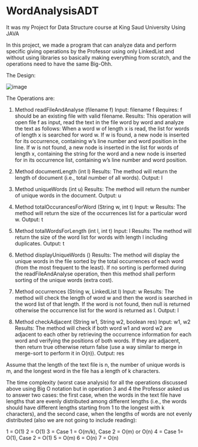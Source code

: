 # WordAnalysisADT
It was my Project for Data Structure course at King Saud University Using JAVA

In this project, we made a program that can analyze data and perform specific giving operations by the Professor using only LinkedList and without using libraries so basically making everything from scratch, and the operations need to have the same Big-Ohh. 

The Design:

  ![image](https://user-images.githubusercontent.com/72312883/204817266-35dec432-a9da-4c36-97a5-85731ac71598.png)




The Operations are:
  1. Method readFileAndAnalyse (filename f)
    Input: filename f
    Requires: f should be an existing file with valid filename.
    Results: This operation will open file f as input, read the text in the file word
    by word and analyze the text as follows: When a word w of length x is read,
    the list for words of length x is searched for word w. If w is found, a new node
    is inserted for its occurrence, containing w’s line number and word position in
    the line. If w is not found, a new node is inserted in the list for words of length
    x, containing the string for the word and a new node is inserted for in its
    occurrence list, containing w’s line number and word position.
  
  2. Method documentLength (int l)
    Results: The method will return the length of document (i.e., total number of
    all words).
    Output: l
  
  3. Method uniqueWords (int u)
    Results: The method will return the number of unique words in the document.
    Output: u
    
  4. Method totalOccurancesForWord (String w, int t)
    Input: w
    Results: The method will return the size of the occurrences list for a particular
    word w.
    Output: t
    
  5. Method totalWordsForLength (int l, int t)
    Input: l
    Results: The method will return the size of the word list for words with length
    l including duplicates.
    Output: t
    
  6. Method displayUniqueWords ()
    Results: The method will display the unique words in the file sorted by the
    total occurrences of each word (from the most frequent to the least). If no
    sorting is performed during the readFileAndAnalyse operation, then this
    method shall perform sorting of the unique words (extra cost).
    
  7. Method occurrences (String w, LinkedList<WordOccurence> l)
    Input: w
    Results: The method will check the length of word w and then the word is
    searched in the word list of that length. If the word is not found, then null is
    returned otherwise the occurrence list for the word is returned as l.
    Output: l
    
  8. Method checkAdjacent (String w1, String w2, boolean res)
    Input: w1, w2
    Results: The method will check if both word w1 and word w2 are adjacent to
    each other by retrieving the occurrence information for each word and
    verifying the positions of both words. If they are adjacent, then return true
    otherwise return false (use a way similar to merge in merge-sort to perform it
    in O(n)).
    Output: res
    


Assume that the length of the text
file is n, the number of unique words is m, and the longest word in the file has a
length of k characters.

The time complexity (worst case analysis) for all the operations discussed
above using Big O notation but in operation 3 and 4 the Professor asked us to answer two cases: the
first case, when the words in the text file have lengths that are evenly distributed
among different lengths (i.e., the words should have different lengths starting from
1 to the longest with k characters), and the second case, when the lengths of words
are not evenly distributed (also we are not going to include reading):

  1 = O(1) 
  2 = O(1)
  3 = Case 1 = O(m/k), Case 2 = O(m) or O(n)
  4 = Case 1= O(1), Case 2 = O(1) 
  5 = O(m)
  6 = O(n)
  7 = O(n)
  
